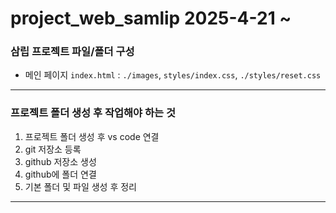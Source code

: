 # project_web_samlip 2025-4-21 ~
### 삼립 프로젝트 파일/폴더 구성
* 메인 페이지 `index.html` : `./images`, `styles/index.css`, `./styles/reset.css`
-----
### 프로젝트 폴더 생성 후 작업해야 하는 것
1. 프로젝트 폴더 생성 후 vs code 연결
2. git 저장소 등록
3. github 저장소 생성
4. github에 폴더 연결
5. 기본 폴더 및 파일 생성 후 정리
-----